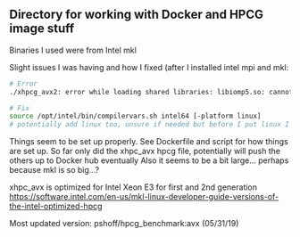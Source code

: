 ## Directory for working with Docker and HPCG image stuff

Binaries I used were from Intel mkl

Slight issues I was having and how I fixed (after I installed intel mpi and mkl:

```bash
# Error
./xhpcg_avx2: error while loading shared libraries: libiomp5.so: cannot open shared object file: No such file or directory

# Fix
source /opt/intel/bin/compilervars.sh intel64 [-platform linux]
# potentially add linux too, unsure if needed but before I put linux I was getting another error
```

Things seem to be set up properly.
See Dockerfile and script for how things are set up.
So far only did the xhpc_avx hpcg file, potentially will push the others up to Docker hub eventually
Also it seems to be a bit large... perhaps because mkl is so big...?

xhpc_avx is optimized for Intel Xeon E3 for first and 2nd generation 
https://software.intel.com/en-us/mkl-linux-developer-guide-versions-of-the-intel-optimized-hpcg


Most updated version: pshoff/hpcg_benchmark:avx (05/31/19)









